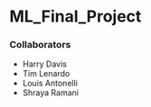 ML_Final_Project
================




### Collaborators
* Harry Davis
* Tim Lenardo
* Louis Antonelli 
* Shraya Ramani
